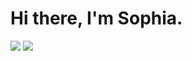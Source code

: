 # Hi there, I'm Sophia.
<p align="left"> 
<a href="https://linkedin.com/in/sophialilienthal" target="_blank"><img src="https://github.com/sophlil/sophlil/blob/main/button.png"></a>
 <a href="mailto:lilienthalsophia@gmail.com" target="_blank"><img src="https://github.com/sophlil/sophlil/blob/main/button%20(1).png"></a>
</p>
 
